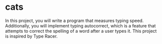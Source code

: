 # cats
In this project, you will write a program that measures typing speed. Additionally, you will implement typing autocorrect, which is a feature that attempts to correct the spelling of a word after a user types it. This project is inspired by Type Racer.


